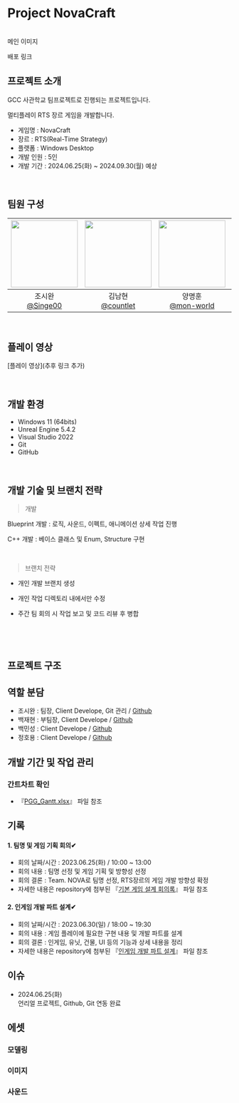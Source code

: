 # Project NovaCraft
<br/>
메인 이미지

배포
링크

## 프로젝트 소개
GCC 사관학교 팀프로젝트로 진행되는 프로젝트입니다.

멀티플레이 RTS 장르 게임을 개발합니다.

- 게임명 : NovaCraft
- 장르 : RTS(Real-Time Strategy)
- 플랫폼 : Windows Desktop
- 개발 인원 : 5인
- 개발 기간 : 2024.06.25(화) ~ 2024.09.30(월) 예상

<br/>

## 팀원 구성

|<img src="https://avatars.githubusercontent.com/u/103260185?v=4" width="150" height="150"/>|<img src="https://avatars.githubusercontent.com/u/167147483?v=4" width="150" height="150"/>|<img src="https://avatars.githubusercontent.com/u/87008914?v=4" width="150" height="150"/>|<img src="https://avatars.githubusercontent.com/u/167861990?v=4" width="150" height="150"/>|
|:-:|:-:|:-:|:-:|
|조시완<br/>[@Singe00](https://github.com/Singe00)|김남현<br/>[@countlet](https://github.com/countlet)|양명훈<br/>[@mon-world](https://github.com/mon-world)|라종태<br/>[@fwkhdxo](https://github.com/fwkhdxo)|


<br/>

## 플레이 영상

[플레이 영상](추후 링크 추가)

<br/>

## 개발 환경
- Windows 11 (64bits)
- Unreal Engine 5.4.2
- Visual Studio 2022
- Git
- GitHub
 
<br/>

## 개발 기술 및 브랜치 전략

> 개발
  <p>Blueprint 개발  : 로직, 사운드, 이펙트, 애니메이션 상세 작업 진행</p>
  
  <p>C++ 개발   : 베이스 클래스 및 Enum, Structure 구현</p>
  <br/>
  
> 브랜치 전략
- 개인 개발 브랜치 생성
- 개인 작업 디렉토리 내에서만 수정
- 주간 팀 회의 시 작업 보고 및 코드 리뷰 후 병합

  <br/>
  
<br/>

## 프로젝트 구조


## 역할 분담
- 조시완 : 팀장, Client Develope, Git 관리 / [Github](https://github.com/Singe00)
- 백재현 : 부팀장, Client Develope / [Github]()
- 백민성 : Client Develope / [Github]()
- 정호용 : Client Develope / [Github]()


## 개발 기간 및 작업 관리

### 간트차트 확인
- 『[PGG_Gantt.xlsx](https://github.com/Singe00/ProjectGG/files/15227384/PGG_Gantt.xlsx)』 파일 참조

## 기록

#### 1. 팀명 및 게임 기획 회의✔
- 회의 날짜/시간 : 2023.06.25(화) / 10:00 ~ 13:00
- 회의 내용 : 팀명 선정 및 게임 기획 및 방향성 선정
- 회의 결론 : Team. NOVA로 팀명 선정, RTS장르의 게임 개발 방향성 확정
- 자세한 내용은 repository에 첨부된 『[기본 게임 설계 회의록](https://www.canva.com/design/DAGJGJLHwQY/e_ffbiNSFZW-HYwsCijtOA/view?utm_content=DAGJGJLHwQY&utm_campaign=designshare&utm_medium=link&utm_source=editor)』 파일 참조

#### 2. 인게임 개발 파트 설계✔
- 회의 날짜/시간 : 2023.06.30(일) / 18:00 ~ 19:30
- 회의 내용 : 게임 플레이에 필요한 구현 내용 및 개발 파트를 설계
- 회의 결론 : 인게임, 유닛, 건물, UI 등의 기능과 상세 내용을 정리
- 자세한 내용은 repository에 첨부된 『[인게임 개발 파트 설계](https://www.canva.com/design/DAGJm21AxXk/zGuZKcOxCjTdh1tVZLZ6Ig/view?utm_content=DAGJm21AxXk&utm_campaign=designshare&utm_medium=link&utm_source=editor)』 파일 참조


## 이슈
- 2024.06.25(화)<br/>
  언리얼 프로젝트, Github, Git 연동 완료<br/>

## 에셋
### 모델링
### 이미지
### 사운드
